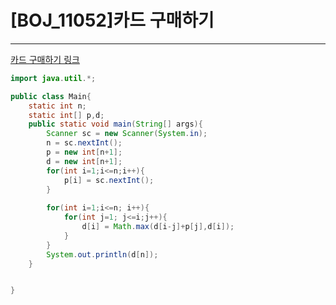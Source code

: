 # [BOJ_11052]카드 구매하기
- - -
[카드 구매하기 링크](https://www.acmicpc.net/problem/11052)

```java
import java.util.*;

public class Main{
    static int n;
    static int[] p,d;
    public static void main(String[] args){
        Scanner sc = new Scanner(System.in);
        n = sc.nextInt();
        p = new int[n+1];
        d = new int[n+1];
        for(int i=1;i<=n;i++){
            p[i] = sc.nextInt();
        }
        
        for(int i=1;i<=n; i++){
            for(int j=1; j<=i;j++){
                d[i] = Math.max(d[i-j]+p[j],d[i]);
            }
        }
        System.out.println(d[n]);
    }


}
```
